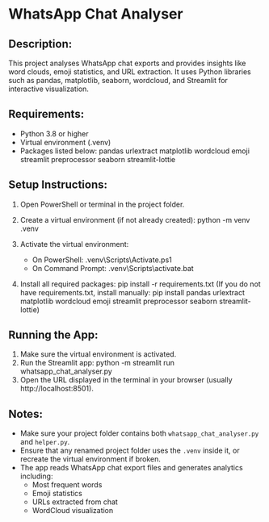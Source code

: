 WhatsApp Chat Analyser
======================

Description:
------------
This project analyses WhatsApp chat exports and provides insights like word clouds, emoji statistics, and URL extraction. 
It uses Python libraries such as pandas, matplotlib, seaborn, wordcloud, and Streamlit for interactive visualization.

Requirements:
-------------
- Python 3.8 or higher
- Virtual environment (.venv)
- Packages listed below:
    pandas
    urlextract
    matplotlib
    wordcloud
    emoji
    streamlit
    preprocessor
    seaborn
    streamlit-lottie

Setup Instructions:
------------------
1. Open PowerShell or terminal in the project folder.

2. Create a virtual environment (if not already created):
   python -m venv .venv

3. Activate the virtual environment:
   - On PowerShell:
     .venv\Scripts\Activate.ps1
   - On Command Prompt:
     .venv\Scripts\activate.bat

4. Install all required packages:
   pip install -r requirements.txt
   (If you do not have requirements.txt, install manually:
   pip install pandas urlextract matplotlib wordcloud emoji streamlit preprocessor seaborn streamlit-lottie)

Running the App:
----------------
1. Make sure the virtual environment is activated.
2. Run the Streamlit app:
   python -m streamlit run whatsapp_chat_analyser.py
3. Open the URL displayed in the terminal in your browser (usually http://localhost:8501).

Notes:
------
- Make sure your project folder contains both `whatsapp_chat_analyser.py` and `helper.py`.
- Ensure that any renamed project folder uses the `.venv` inside it, or recreate the virtual environment if broken.
- The app reads WhatsApp chat export files and generates analytics including:
    - Most frequent words
    - Emoji statistics
    - URLs extracted from chat
    - WordCloud visualization
